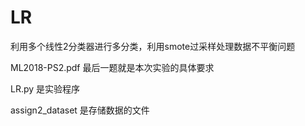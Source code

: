 # LR
利用多个线性2分类器进行多分类，利用smote过采样处理数据不平衡问题

ML2018-PS2.pdf  最后一题就是本次实验的具体要求  

LR.py  是实验程序  

assign2_dataset  是存储数据的文件  

